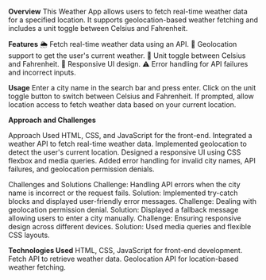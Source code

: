 **Overview**
This Weather App allows users to fetch real-time weather data for a specified location. It supports geolocation-based weather fetching and includes a unit toggle between Celsius and Fahrenheit.

**Features**
🌦 Fetch real-time weather data using an API.
📍 Geolocation support to get the user's current weather.
🔄 Unit toggle between Celsius and Fahrenheit.
📱 Responsive UI design.
⚠️ Error handling for API failures and incorrect inputs.

**Usage**
Enter a city name in the search bar and press enter.
Click on the unit toggle button to switch between Celsius and Fahrenheit.
If prompted, allow location access to fetch weather data based on your current location.

**Approach and Challenges**

Approach
Used HTML, CSS, and JavaScript for the front-end.
Integrated a weather API to fetch real-time weather data.
Implemented geolocation to detect the user's current location.
Designed a responsive UI using CSS flexbox and media queries.
Added error handling for invalid city names, API failures, and geolocation permission denials.

Challenges and Solutions
Challenge: Handling API errors when the city name is incorrect or the request fails.
Solution: Implemented try-catch blocks and displayed user-friendly error messages.
Challenge: Dealing with geolocation permission denial.
Solution: Displayed a fallback message allowing users to enter a city manually.
Challenge: Ensuring responsive design across different devices.
Solution: Used media queries and flexible CSS layouts.

**Technologies Used**
HTML, CSS, JavaScript for front-end development.
Fetch API to retrieve weather data.
Geolocation API for location-based weather fetching.
